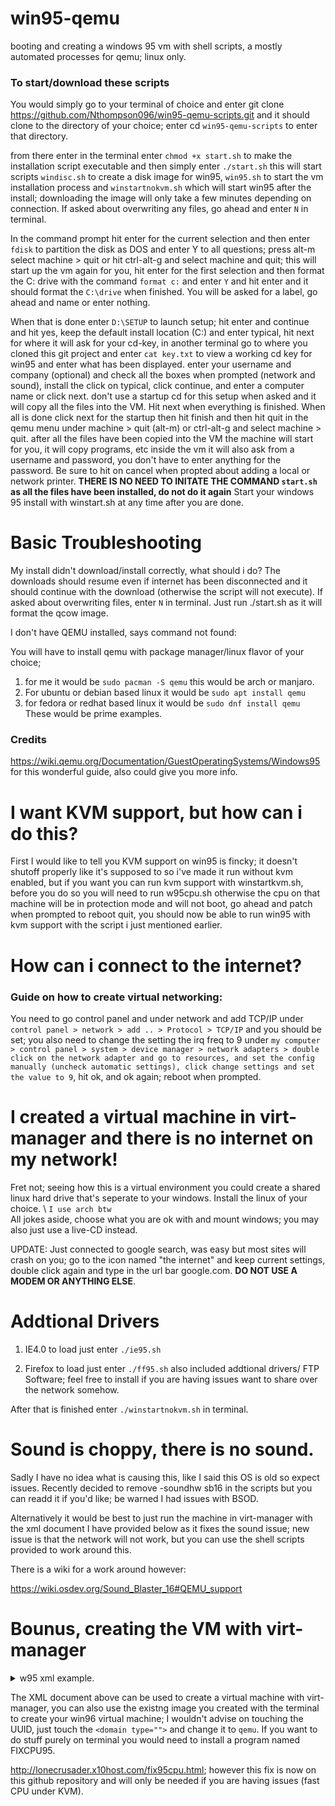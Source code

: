 # win95-qemu
booting and creating a windows 95 vm with shell scripts, a mostly automated processes for qemu; linux only.

### To start/download these scripts

You would simply go to your terminal of choice and enter git clone https://github.com/Nthompson096/win95-qemu-scripts.git and it should clone to the directory of your choice; enter cd `win95-qemu-scripts` to enter that directory. 

from there enter in the terminal enter ```chmod +x start.sh``` to make the installation script executable and then simply enter ``` ./start.sh ``` this will start scripts `windisc.sh` to create a disk image for win95, `win95.sh` to start the vm installation process and `winstartnokvm.sh` which will start win95 after the install; downloading the image will only take a few minutes depending on connection. If asked about overwriting any files, go ahead and enter `N` in terminal.

In the command prompt hit enter for the current selection and then enter `fdisk` to partition the disk as DOS and enter Y to all questions; press alt-m select machine > quit or hit ctrl-alt-g and select machine and quit; this will start up the vm again for you, hit enter for the first selection and then format the C: drive with the command `format c:` and enter `Y` and hit enter and it should format the `C:\drive` when finished. You will be asked for a label, go ahead and name or enter nothing.

When that is done enter `D:\SETUP` to launch setup; hit enter and continue and hit yes, keep the default install location (C:\) and enter typical, hit next for where it will ask for your cd-key, in another terminal go to where you cloned this git project and enter `cat key.txt` to view a working cd key for win95 and enter what has been displayed. enter your username and company (optional) and check all the boxes when prompted (network and sound), install the click on typical, click continue, and enter a computer name or click next. don't use a startup cd for this setup when asked and it will copy all the files into the VM. Hit next when everything is finished. When all is done click next for the startup then hit finish and then hit quit in the qemu menu under machine > quit (alt-m) or ctrl-alt-g and select machine > quit. after all the files have been copied into the VM the machine will start for you, it will copy programs, etc inside the vm it will also ask from a username and password, you don't have to enter anything for the password. Be sure to hit on cancel when propted about adding a local or network printer. **THERE IS NO NEED TO INITATE THE COMMAND `start.sh` as all the files have been installed, do not do it again** Start your windows 95 install with winstart.sh at any time after you are done.

# Basic Troubleshooting

My install didn't download/install correctly, what should i do?
The downloads should resume even if internet has been disconnected and it should continue with the download (otherwise the script will not execute). If asked about overwriting files, enter `N` in terminal. Just run ./start.sh as it will format the qcow image.

I don't have QEMU installed, says command not found:

You will have to install qemu with package manager/linux flavor of your choice; 
1) for me it would be `sudo pacman -S qemu` this would be arch or manjaro.
2) For ubuntu or debian based linux it would be `sudo apt install qemu`
3) for fedora or redhat based linux it would be `sudo dnf install qemu`
These would be prime examples.

### Credits

https://wiki.qemu.org/Documentation/GuestOperatingSystems/Windows95 for this wonderful guide, also could give you more info.


# I want KVM support, but how can i do this?

First I would like to tell you KVM support on win95 is fincky; it doesn't shutoff properly like it's supposed to so i've made it run without kvm enabled, but if you want you can run kvm support with winstartkvm.sh, before you do so you will need to run w95cpu.sh otherwise the cpu on that machine will be in protection mode and will not boot, go ahead and patch when prompted to reboot quit, you should now be able to run win95 with kvm support with the script i just mentioned earlier.

# How can i connect to the internet?

### Guide on how to create virtual networking:
You need to go control panel and under network and add TCP/IP under `control panel > network > add .. > Protocol > TCP/IP` and you should be set; you also need to change the setting the irq freq to 9 under `my computer > control panel > system > device manager > network adapters > double click on the network adapter and go to resources, and set the config manually (uncheck automatic settings), click change settings and set the value to 9`, hit ok, and ok again; reboot when prompted.

# I created a virtual machine in virt-manager and there is no internet on my network!

Fret not; seeing how this is a virtual environment you could create a shared linux hard drive that's seperate to your windows. Install the linux of your choice.
\ 
`I use arch btw` \
All jokes aside, choose what you are ok with and mount windows; you may also just use a live-CD instead.

UPDATE: Just connected to google search, was easy but most sites will crash on you; go to the icon named "the internet" and keep current settings, double click again and type in the url bar google.com. **DO NOT USE A MODEM OR ANYTHING ELSE**.

# Addtional Drivers 

1) IE4.0
to load just enter `./ie95.sh` 

2) Firefox
to load just enter `./ff95.sh` also included addtional drivers/ FTP Software; feel free to install if you are having issues want to share over the network somehow.

After that is finished enter `./winstartnokvm.sh` in terminal.

# Sound is choppy, there is no sound.

Sadly I have no idea what is causing this, like I said this OS is old so expect issues. Recently decided to remove 
-soundhw sb16 in the scripts but you can readd it if you'd like; be warned I had issues with BSOD.

Alternatively it would be best to just run the machine in virt-manager with the xml document I have provided below as it fixes the sound issue; new issue is that the network will not work, but you can use the shell scripts provided to work around this.

There is a wiki for a work around however:

https://wiki.osdev.org/Sound_Blaster_16#QEMU_support

# Bounus, creating the VM with virt-manager

  <details><summary>w95 xml example.</summary>
<p>

  ```
<metadata>
  <libosinfo:libosinfo xmlns:libosinfo="http://libosinfo.org/xmlns/libvirt/domain/1.0">
    <libosinfo:os id="http://microsoft.com/win/95"/>
  </libosinfo:libosinfo>
</metadata>
<memory unit="KiB">524288</memory>
<currentMemory unit="KiB">524288</currentMemory>
<vcpu placement="static">1</vcpu>
<os>
  <type arch="i686" machine="pc-i440fx-6.2">hvm</type>
  <boot dev="hd"/>
</os>
<features>
  <acpi/>
  <apic/>
  <hyperv mode="custom">
    <relaxed state="on"/>
    <vapic state="on"/>
    <spinlocks state="on" retries="8191"/>
  </hyperv>
  <vmport state="off"/>
</features>
<cpu mode="host-model" check="partial"/>
<clock offset="localtime">
  <timer name="rtc" tickpolicy="catchup"/>
  <timer name="pit" tickpolicy="delay"/>
  <timer name="hpet" present="no"/>
  <timer name="hypervclock" present="yes"/>
</clock>
<on_poweroff>destroy</on_poweroff>
<on_reboot>restart</on_reboot>
<on_crash>destroy</on_crash>
<pm>
  <suspend-to-mem enabled="no"/>
  <suspend-to-disk enabled="no"/>
</pm>
<devices>
  <emulator>/usr/bin/qemu-system-x86_64</emulator>
  <disk type="file" device="disk">
    <driver name="qemu" type="qcow2"/>
    <source file="/path/to/the/win95.qcow2"/>
    <target dev="hda" bus="ide"/>
    <address type="drive" controller="0" bus="0" target="0" unit="0"/>
  </disk>
  <disk type="file" device="cdrom">
    <driver name="qemu" type="raw"/>
    <source file="/path/to/the/instdisc.iso"/>
    <target dev="hdb" bus="ide"/>
    <readonly/>
    <address type="drive" controller="0" bus="0" target="0" unit="1"/>
  </disk>
  <controller type="usb" index="0" model="ich9-ehci1">
    <address type="pci" domain="0x0000" bus="0x00" slot="0x04" function="0x7"/>
  </controller>
  <controller type="usb" index="0" model="ich9-uhci1">
    <master startport="0"/>
    <address type="pci" domain="0x0000" bus="0x00" slot="0x04" function="0x0" multifunction="on"/>
  </controller>
  <controller type="usb" index="0" model="ich9-uhci2">
    <master startport="2"/>
    <address type="pci" domain="0x0000" bus="0x00" slot="0x04" function="0x1"/>
  </controller>
  <controller type="usb" index="0" model="ich9-uhci3">
    <master startport="4"/>
    <address type="pci" domain="0x0000" bus="0x00" slot="0x04" function="0x2"/>
  </controller>
  <controller type="pci" index="0" model="pci-root"/>
  <controller type="ide" index="0">
    <address type="pci" domain="0x0000" bus="0x00" slot="0x01" function="0x1"/>
  </controller>
  <controller type="virtio-serial" index="0">
    <address type="pci" domain="0x0000" bus="0x00" slot="0x05" function="0x0"/>
  </controller>
  <serial type="pty">
    <target type="isa-serial" port="0">
      <model name="isa-serial"/>
    </target>
  </serial>
  <console type="pty">
    <target type="serial" port="0"/>
  </console>
  <channel type="spicevmc">
    <target type="virtio" name="com.redhat.spice.0"/>
    <address type="virtio-serial" controller="0" bus="0" port="1"/>
  </channel>
  <input type="tablet" bus="usb">
    <address type="usb" bus="0" port="1"/>
  </input>
  <input type="mouse" bus="ps2"/>
  <input type="keyboard" bus="ps2"/>
  <graphics type="spice" autoport="yes">
    <listen type="address"/>
    <image compression="off"/>
  </graphics>
  <sound model="sb16"/>
  <audio id="1" type="spice"/>
<video>
<model type="cirrus" vram="16384" heads="1" primary="yes"/>
<alias name="video0"/>
<address type="pci" domain="0x0000" bus="0x00" slot="0x02" function="0x0"/>
</video>
  <redirdev bus="usb" type="spicevmc">
    <address type="usb" bus="0" port="2"/>
  </redirdev>
  <redirdev bus="usb" type="spicevmc">
    <address type="usb" bus="0" port="3"/>
  </redirdev>
  <memballoon model="virtio">
    <address type="pci" domain="0x0000" bus="0x00" slot="0x06" function="0x0"/>
  </memballoon>
 </devices>
</domain>
```
</p>
</details>


The XML document above can be used to create a virtual machine with virt-manager, you can also use the existng image you created with the terminal to create your win96 virtual machine; I wouldn't advise on touching the UUID, just touch the `<domain type="">` and change it to `qemu`. If you want to do stuff purely on terminal you would need to install a program named FIXCPU95.

http://lonecrusader.x10host.com/fix95cpu.html; however this fix is now on this github repository and will only be needed if you are having issues (fast CPU under KVM).
